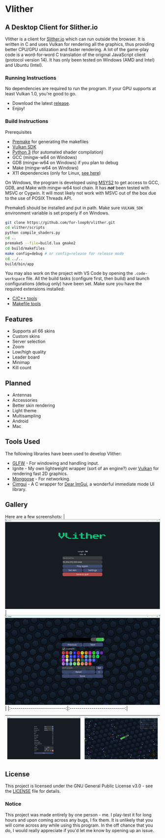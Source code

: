 
# Vlither
## A Desktop Client for Slither.io

Vlither is a client for [Slither.io](https://slither.io) which can run outside the browser. It is written in C and uses Vulkan for rendering all the graphics, thus providing better CPU/GPU utilization and faster rendering. A lot of the game-play code is a word-for-word C translation of the original JavaScript client (protocol version 14). It has only been tested on Windows (AMD and Intel) and Ubuntu (Intel).

### Running Instructions
No dependencies are required to run the program. If your GPU supports at least Vulkan 1.0, you're good to go.
- Download the latest [release](https://github.com/for-loop9/vlither/releases/tag/1.1).
- Enjoy!

### Build Instructions
Prerequisites
- [Premake](https://premake.github.io) for generating the makefiles
- [Vulkan SDK](https://www.lunarg.com/vulkan-sdk)
- [Python 3](https://www.python.org/downloads) (for automated shader compilation)
- GCC (mingw-w64 on Windows)
- GDB (mingw-w64 on Windows) if you plan to debug
- Make (mingw-w64 on Windows)
- X11 dependencies (only for Linux, [see here](https://www.glfw.org/docs/latest/compile.html))

On Windows, the program is developed using [MSYS2](https://www.msys2.org) to get access to GCC, GDB, and Make with mingw-w64 tool chain. It has **_not_** been tested with MSVC or Cygwin. It will most likely not work with MSVC out of the box due to the use of POSIX Threads API.

Premake5 should be installed and put in path. Make sure `VULKAN_SDK` environment variable is set properly if on Windows.

```bash
git clone https://github.com/for-loop9/vlither.git
cd vlither/scripts
python compile_shaders.py
cd ..
premake5 --file=build.lua gmake2
cd build/makefiles
make config=debug # or config=release for release mode
cd ../..
build/bin/app
```
You may also work on the project with VS Code by opening the `.code-workspace` file. All the build tasks (configure first, then build) and launch configurations (debug only) have been set. Make sure you have the required extensions installed:
- [C/C++ tools](https://marketplace.visualstudio.com/items?itemName=ms-vscode.cpptools)
- [Makefile tools](https://marketplace.visualstudio.com/items?itemName=ms-vscode.makefile-tools)
## Features

- Supports all 66 skins
- Custom skins
- Server selection
- Zoom
- Low/high quality
- Leader board
- Minimap
- Kill count

## Planned
- Antennas
- Accessories
- Better skin rendering
- Light theme
- Multisampling
- Android
- Mac

## Tools Used

The following libraries have been used to develop Vlither:

- [GLFW](https://www.glfw.org) - For windowing and handling input.
- Ignite - My own lightweight wrapper (sort of an engine?) over [Vulkan](https://vulkan.lunarg.com) for rendering fast 2D graphics.
- [Mongoose](https://mongoose.ws) - For networking.
- [Cimgui](https://github.com/cimgui/cimgui) - A C wrapper for [Dear ImGui](https://github.com/ocornut/imgui), a wonderful immediate mode UI library.

## Gallery
Here are a few screenshots:
| ![Image 0](gallery/ss3.png) | ![Image 1](gallery/ss0.png) |
|:----------------------------:|:----------------------------:|

| ![Image 2](gallery/ss1.png) | ![Image 3](gallery/ss2.png) |
|:----------------------------:|:----------------------------:|

## License
This project is licensed under the GNU General Public License v3.0 - see the [LICENSE](./LICENSE) file for details.

### Notice
This project was made entirely by one person - me. I play-test it for long hours and upon coming across any bugs, I fix them. It is unlikely that you will come across any while using this program. In the off chance that you do, I would really appreciate if you'd let me know by opening up an issue.
